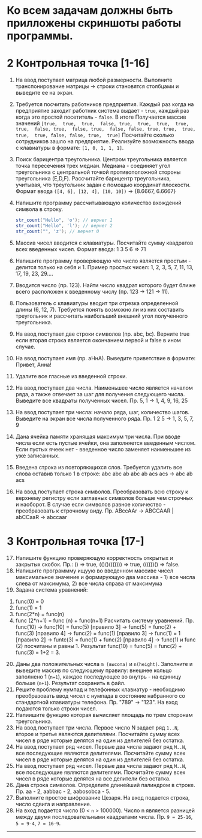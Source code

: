 # Ко всем задачам должны быть прилложены скриншоты работы программы.

# 2 Контрольная точка [1-16]

1.  На ввод поступает матрица любой размерности. Выполните транспонирование матрицы → строки становятся столбцами и выведите ее на экран.
2.  Требуется посчитать работников предприятия. Каждый раз когда на предприятие заходит работник система выдает - `true`, каждый раз когда это простой посетитель - `false`. В итоге Получается массив значений `[true,  true,  true,  false, true,  true,  true,  true, true,  false, true,  false, true,  false, false, true, true,  true,  true,  true, false, false, true,  true]` Посчитайте сколько сотрудников зашло на предприятие. Реализуйте возможность ввода с клавиатуры в формате: `[1, 0, 1, 1, 1]`.
3.  Поиск барицентра треугольника. Центром треугольника является точка пересечения трех медиан. Медиана - соединяет угол треугольника с центральной точкой противоположной стороны треугольника (E,D,F). Рассчитайте барицентр треугольника, учитывая, что треугольник задан с помощью координат плоскости.
    Формат ввода `([4, 6], [12, 4], [10, 10])` → {8.6667, 6.6667}

4.  Напишите программу рассчитывающую количество вхождений символа в строку.

    ```java
    str_count("Hello", 'o'); // вернет 1
    str_count("Hello", 'l'); // вернет 2
    str_count("", 'z'); // вернет 0
    ```

5.  Массив чисел вводится с клавиатуры. Посчитайте сумму квадратов всех введенных чисел. Формат ввода: 1 3 5 6 ⇒ 71
6.  Напишите программу проверяющую что число является простым - делится только на себя и 1. Пример простых чисел: 1, 2, 3, 5, 7, 11, 13, 17, 19, 23, 29….
7.  Вводится число (пр. 123). Найти число квадрат которого будет ближе всего расположен к введенному числу (пр. 123 → 121 → 11).
8.  Пользователь с клавиатуры вводит три отрезка определенной длины (6, 12, 7). Требуется понять возможно ли из них составить треугольник и рассчитать наибольший внешний угол полученного треугольника.
9.  На ввод поступает две строки символов (пр. abc, bc). Верните true если вторая строка является окончанием первой и false в ином случае.
10. На ввод поступает имя (пр. аНнА). Выведите приветствие в формате: Привет, Анна!
11. Удалите все гласные из введенной строки.
12. На ввод поступает два числа. Наименьшее число является началом ряда, а также отвечает за шаг для получения следующего числа. Выведите все квадраты полученных чисел. Пр. 5, 1 → 1, 4, 9, 16, 25
13. На ввод поступает три числа: начало ряда, шаг, количество шагов. Выведите на экран все числа полученного ряда. Пр. 1 2 5 → 1, 3, 5, 7, 9
14. Дана ячейка памяти хранящая максимум три числа. При вводе числа если есть пустые ячейки, она заполняется введенным числом. Если пустых ячеек нет - введенное число заменяет наименьшее из уже записанных.
15. Введена строка из повторяющихся слов. Требуется удалить все слова оставив только 1 в строке: abc abc ab abc ab acs acs → abc ab acs
16. На ввод поступает строка символов. Преобразовать всю строку к верхнему регистру если заглавных символов больше чем строчных и наоборот. В случае если символов равное количество - преобразовать к строчному виду. Пр. ABccAAr → ABCCAAR | abCCaaR → abccaar

# 3 Контрольная точка [17-]

17. Напишите функцию проверяющую корректность открытых и закрытых скобок. Пр.: () => true, (()()((()))) => true, (((())() => false.
18. Напишите программму ищуую во введенном массиве чисел максимальное значение и формирующую два массива - 1) все числа слева от максимума, 2) все числа справа от максимума
19. Задана система уравнений:

1) func(0) = 0
2) func(1) = 1
3) func(2\*n) = func(n)
4) func (2\*n+1) = func (n) + func(n+1)
   Расчитать систему уравнений. Пр. func(10) -> func(10) = func(5) [правило 3] -> func(5) = func(2) + func(3) [правило 4] -> func(2) = func(1) [правило 3] -> func(1) = 1 [правило 2] -> funtc(3) = func(1) + func(2) [правило 4] -> func(1) и func (2) посчитаны и равны 1. Результат func(10) = func(5) = func(2) + func(3) = 1+2 = 3.

20. Даны два положительных числа `m (высота)` и `n(height)`. Заполните и выведите массив по следующему правилу: внешнее кольцо заполнено 1 (`n=1`), каждое последующее во внутрь - на единицу больше (`n+1`). Результат сохранить в файл.
21. Решите проблему нумпад и телефонных клавиатур - необходимо преобразовать ввод чисел с нумпада в состояние набранного со стандартной клавиатуры телефона. Пр. "789" -> "123". На вход подаются только строки чисел.
22. Напиишите функцию которая вычисляет площадь по трем сторонам треугольника.
23. На ввод поступает три числа. Первое число N задает ряд `1..N`, второе и третье являются делителями. Посчитайте сумму всех чисел в ряде которые делятся на один из делителей без остатка.
24. На ввод поступает ряд чисел. Первые два числа задают ряд `M..N`, все последующие являются делителями. Посчитайте сумму всех чисел в ряде которые делятся на один из делителей без остатка.
25. На ввод поступает ряд чисел. Первые два числа задают ряд `M..N`, все последующие являются делителями. Посчитайте сумму всех чисел в ряде которые делятся на все делители без остатка.
26. Дана строка символов. Определите длинейший палиндром в строке. Пр. aa - 2, aabbac - 2, aabosobca - 5.
27. Выполните простое шифрование Цезаря. На вход подается строка, число сдвига и направление.
28. На вход подается число (0 < `n` > 100000). Число n является разницей между двумя последовательными квадратами числа. Пр. `9 = 25-16`, `5 = 9-4`, `7 = 16-9`.

---
